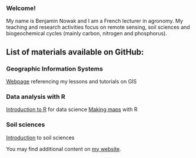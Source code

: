 ### Welcome!

My name is Benjamin Nowak and I am a French lecturer in agronomy. My teaching and research activities focus on remote sensing, soil sciences and biogeochemical cycles (mainly carbon, nitrogen and phosphorus).

## List of materials available on GitHub:

### Geographic Information Systems
[Webpage](https://bjnnowak.github.io/gis/) referencing my lessons and tutorials on GIS

### Data analysis with R
[Introduction to R](https://bjnnowak.github.io/Lessons/introduction_R#1) for data science
[Making maps](https://bjnnowak.github.io/Lessons/2nd_session_R#1) with R

### Soil sciences
[Introduction](https://bjnnowak.github.io/Lessons/pedogenesis) to soil sciences

You may find additional content on [my website](https://bjnnowak.netlify.app/).
